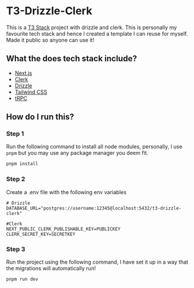 # T3-Drizzle-Clerk

This is a [T3 Stack](https://create.t3.gg/) project with drizzle and clerk. This is personally my favourite tech stack and hence I created a template I can reuse for myself. Made it public so anyone can use it!

## What the does tech stack include?

- [Next.js](https://nextjs.org)
- [Clerk](https://clerk.com/)
- [Drizzle](https://orm.drizzle.team/)
- [Tailwind CSS](https://tailwindcss.com)
- [tRPC](https://trpc.io)


## How do I run this?

### Step 1

Run the following command to install all node modules, personally, I use `pnpm` but you may use any package manager you deem fit.

```bash
pnpm install
```

### Step 2
Create a .env file with the following env variables

```env
# Drizzle
DATABASE_URL="postgres://username:12345@localhost:5432/t3-drizzle-clerk"

#Clerk
NEXT_PUBLIC_CLERK_PUBLISHABLE_KEY=PUBLICKEY
CLERK_SECRET_KEY=SECRETKEY
```

### Step 3
Run the project using the following command, I have set it up in a way that the migrations will automatically run!
```bash
pnpm run dev
```


